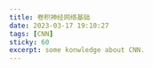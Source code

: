 ```yaml
---
title: 卷积神经网络基础  
date: 2023-03-17 19:10:27  
tags: [CNN]  
sticky: 60
excerpt: some konwledge about CNN.
---
```

